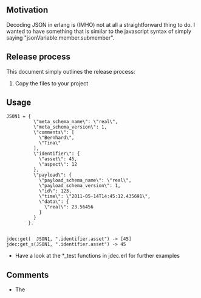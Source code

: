 ## Motivation

Decoding JSON in erlang is (IMHO) not at all a straightforward thing to do. I wanted to have something that is similar to the javascript syntax of simply saying "jsonVariable.member.submember".




## Release process

This document simply outlines the release process:

1) Copy the files to your project


## Usage


    JSON1 = {
              \"meta_schema_name\": \"real\",
              \"meta_schema_version\": 1,
              \"comments\": [
                \"Bernhard\",
                \"Tina\"
              ],
              \"identifier\": {
                \"asset\": 45,
                \"aspect\": 12
              },
              \"payload\": {
                \"payload_schema_name\": \"real\",
                \"payload_schema_version\": 1,
                \"id\": 123,
                \"time\": \"2011-05-14T14:45:12.435691\",
                \"data\": {
                  \"real\": 23.56456
                }
              }
            }.
    
    
    jdec:get(  JSON1, ".identifier.asset") -> [45] 
    jdec:get_s(JSON1, ".identifier.asset") -> 45 



* Have a look at the *_test functions in jdec.erl for further examples


## Comments

* The 